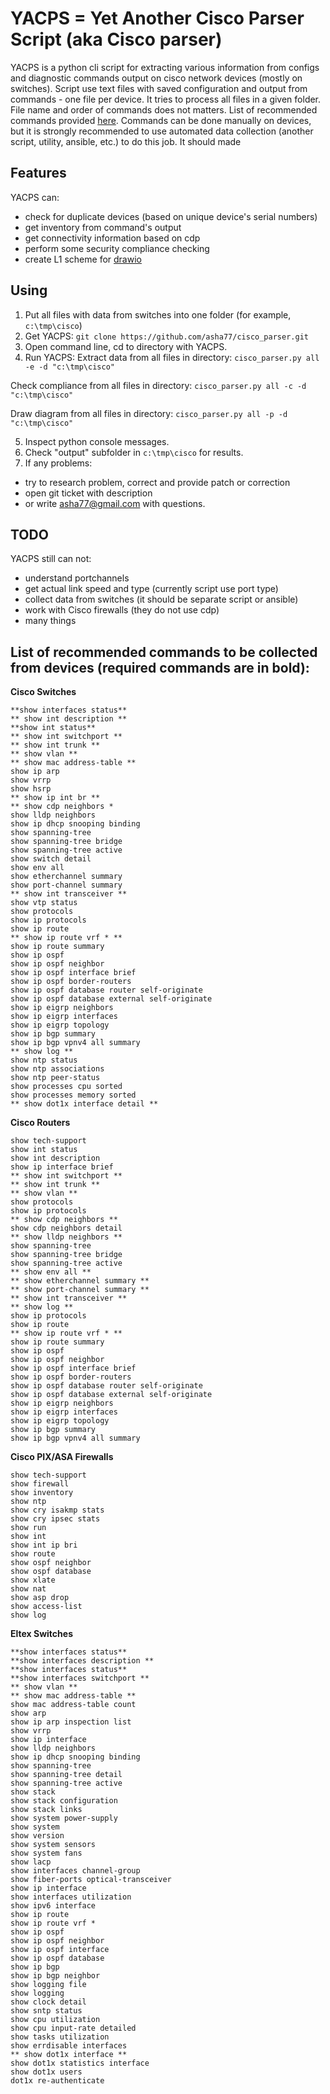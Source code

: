# YACPS = Yet Another Cisco Parser Script  (aka Cisco parser)

YACPS is a python cli script for extracting various information from configs and diagnostic commands output on cisco network devices (mostly on switches). 
Script use text files with saved configuration and output from commands  - one file per device. It tries to process all files in a given folder. 
File name and order of commands does not matters. 
List of recommended commands provided [here](https://github.com/asha77/cisco_parser/blob/master/README.md#list-of-recommended-commands-to-be-collected-from-devices-required-commands-are-in-bold).
Commands can be done manually on devices, but it is strongly recommended to use automated data collection (another script, utility, ansible, etc.) to do this job. It should made   


## Features
YACPS can:
- check for duplicate devices (based on unique device's serial numbers)
- get inventory from command's output
- get connectivity information based on cdp
- perform some security compliance checking 
- create L1 scheme for [drawio](https://app.diagrams.net)


## Using
1. Put all files with data from switches into one folder (for example, `c:\tmp\cisco`)
2. Get YACPS: 
`git clone https://github.com/asha77/cisco_parser.git`
3. Open command line, cd to directory with YACPS.
4. Run YACPS:
Extract data from all files in directory:
`cisco_parser.py all -e -d "c:\tmp\cisco"`

Check compliance from all files in directory:
`cisco_parser.py all -c -d "c:\tmp\cisco"`

Draw diagram from all files in directory:
`cisco_parser.py all -p -d "c:\tmp\cisco"`

5. Inspect python console messages.
6. Check "output" subfolder in `c:\tmp\cisco` for results.
7. If any problems:
 - try to research problem, correct and provide patch or correction
 - open git ticket with description
 - or write asha77@gmail.com with questions.


## TODO
YACPS still can not:
- understand portchannels
- get actual link speed and type (currently script use port type)
- collect data from switches (it should be separate script or ansible)
- work with Cisco firewalls (they do not use cdp) 
- many things 




## List of recommended commands to be collected from devices (required commands are in bold):
**Cisco Switches**
```
**show interfaces status**
** show int description **
**show int status**
** show int switchport **
** show int trunk **
** show vlan **
** show mac address-table **
show ip arp
show vrrp
show hsrp
** show ip int br **
** show cdp neighbors *
show lldp neighbors
show ip dhcp snooping binding
show spanning-tree
show spanning-tree bridge
show spanning-tree active
show switch detail
show env all
show etherchannel summary
show port-channel summary
** show int transceiver **
show vtp status
show protocols
show ip protocols
show ip route
** show ip route vrf * **
show ip route summary
show ip ospf
show ip ospf neighbor
show ip ospf interface brief
show ip ospf border-routers
show ip ospf database router self-originate
show ip ospf database external self-originate
show ip eigrp neighbors
show ip eigrp interfaces
show ip eigrp topology
show ip bgp summary
show ip bgp vpnv4 all summary
** show log **
show ntp status
show ntp associations
show ntp peer-status
show processes cpu sorted
show processes memory sorted
** show dot1x interface detail **
```

**Cisco Routers**
```
show tech-support
show int status
show int description
show ip interface brief
** show int switchport **
** show int trunk **
** show vlan **
show protocols
show ip protocols
** show cdp neighbors **
show cdp neighbors detail
** show lldp neighbors **
show spanning-tree
show spanning-tree bridge
show spanning-tree active
** show env all **
** show etherchannel summary **
** show port-channel summary **
** show int transceiver **
** show log **
show ip protocols
show ip route
** show ip route vrf * **
show ip route summary
show ip ospf
show ip ospf neighbor
show ip ospf interface brief
show ip ospf border-routers
show ip ospf database router self-originate
show ip ospf database external self-originate
show ip eigrp neighbors
show ip eigrp interfaces
show ip eigrp topology
show ip bgp summary
show ip bgp vpnv4 all summary
```

**Cisco PIX/ASA Firewalls**
```
show tech-support 
show firewall
show inventory 
show ntp
show cry isakmp stats
show cry ipsec stats
show run
show int
show int ip bri
show route
show ospf neighbor
show ospf database 
show xlate
show nat
show asp drop
show access-list
show log
```

**Eltex Switches**
```
**show interfaces status**
**show interfaces description **
**show interfaces status**
**show interfaces switchport **
** show vlan **
** show mac address-table **
show mac address-table count
show arp
show ip arp inspection list
show vrrp
show ip interface
show lldp neighbors
show ip dhcp snooping binding
show spanning-tree
show spanning-tree detail
show spanning-tree active
show stack
show stack configuration
show stack links
show system power-supply
show system
show version
show system sensors
show system fans
show lacp
show interfaces channel-group
show fiber-ports optical-transceiver
show ip interface
show interfaces utilization
show ipv6 interface
show ip route
show ip route vrf *
show ip ospf
show ip ospf neighbor
show ip ospf interface
show ip ospf database
show ip bgp
show ip bgp neighbor
show logging file
show logging
show clock detail 
show sntp status
show cpu utilization
show cpu input-rate detailed
show tasks utilization
show errdisable interfaces
** show dot1x interface **
show dot1x statistics interface
show dot1x users
dot1x re-authenticate
```
